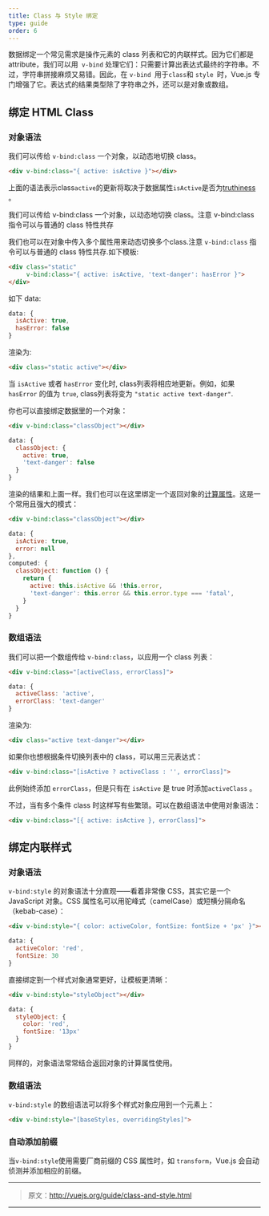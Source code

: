```yaml
---
title: Class 与 Style 绑定
type: guide
order: 6
---
```

数据绑定一个常见需求是操作元素的 class 列表和它的内联样式。因为它们都是 attribute，我们可以用` v-bind` 处理它们：只需要计算出表达式最终的字符串。不过，字符串拼接麻烦又易错。因此，在 `v-bind `用于` class `和 `style `时，Vue.js 专门增强了它。表达式的结果类型除了字符串之外，还可以是对象或数组。


## 绑定 HTML Class

### 对象语法

我们可以传给 `v-bind:class` 一个对象，以动态地切换 class。

``` html
<div v-bind:class="{ active: isActive }"></div>
```
上面的语法表示class`active`的更新将取决于数据属性`isActive`是否为[truthiness](https://developer.mozilla.org/en-US/docs/Glossary/Truthy) 。

我们可以传给 v-bind:class 一个对象，以动态地切换 class。注意 v-bind:class 指令可以与普通的 class 特性共存

我们也可以在对象中传入多个属性用来动态切换多个class.注意 `v-bind:class` 指令可以与普通的 class 特性共存.如下模板:

``` html
<div class="static"
     v-bind:class="{ active: isActive, 'text-danger': hasError }">
</div>
```

如下 data:

``` js
data: {
  isActive: true,
  hasError: false
}
```

渲染为:

``` html
<div class="static active"></div>
```

当 `isActive` 或者 `hasError` 变化时, class列表将相应地更新。例如，如果 `hasError` 的值为 `true`, class列表将变为 `"static active text-danger"`.

你也可以直接绑定数据里的一个对象：

``` html
<div v-bind:class="classObject"></div>
```
``` js
data: {
  classObject: {
    active: true,
    'text-danger': false
  }
}
```
渲染的结果和上面一样。我们也可以在这里绑定一个返回对象的[计算属性](computed.html)。这是一个常用且强大的模式：


``` html
<div v-bind:class="classObject"></div>
```
``` js
data: {
  isActive: true,
  error: null
},
computed: {
  classObject: function () {
    return {
      active: this.isActive && !this.error,
      'text-danger': this.error && this.error.type === 'fatal',
    }
  }
}
```

### 数组语法

我们可以把一个数组传给  `v-bind:class`，以应用一个 class 列表：

``` html
<div v-bind:class="[activeClass, errorClass]">
```
``` js
data: {
  activeClass: 'active',
  errorClass: 'text-danger'
}
```

渲染为:

``` html
<div class="active text-danger"></div>
```

如果你也想根据条件切换列表中的 class，可以用三元表达式：

``` html
<div v-bind:class="[isActive ? activeClass : '', errorClass]">
```
此例始终添加 `errorClass`，但是只有在 `isActive` 是 true 时添加`activeClass` 。

不过，当有多个条件 class 时这样写有些繁琐。可以在数组语法中使用对象语法：

``` html
<div v-bind:class="[{ active: isActive }, errorClass]">
```

## 绑定内联样式

### 对象语法

`v-bind:style`  的对象语法十分直观——看着非常像 CSS，其实它是一个 JavaScript 对象。CSS 属性名可以用驼峰式（camelCase）或短横分隔命名（kebab-case）：


``` html
<div v-bind:style="{ color: activeColor, fontSize: fontSize + 'px' }"></div>
```
``` js
data: {
  activeColor: 'red',
  fontSize: 30
}
```

直接绑定到一个样式对象通常更好，让模板更清晰：

``` html
<div v-bind:style="styleObject"></div>
```
``` js
data: {
  styleObject: {
    color: 'red',
    fontSize: '13px'
  }
}

```
同样的，对象语法常常结合返回对象的计算属性使用。

### 数组语法

`v-bind:style` 的数组语法可以将多个样式对象应用到一个元素上：

``` html
<div v-bind:style="[baseStyles, overridingStyles]">
```

### 自动添加前缀

当`v-bind:style`使用需要厂商前缀的 CSS 属性时，如 `transform`，Vue.js 会自动侦测并添加相应的前缀。

***

> 原文：http://vuejs.org/guide/class-and-style.html

***

